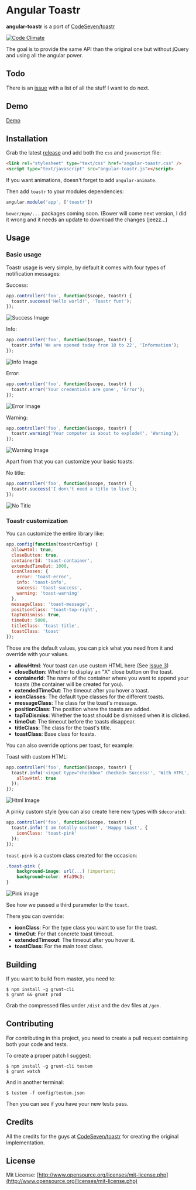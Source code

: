 # Angular Toastr
**angular-toastr** is a port of [CodeSeven/toastr](https://github.com/CodeSeven/toastr)

[![Code Climate](https://codeclimate.com/github/Foxandxss/angular-toastr.png)](https://codeclimate.com/github/Foxandxss/angular-toastr)

The goal is to provide the same API than the original one but without jQuery and using all the angular power.

## Todo

There is an [issue](https://github.com/Foxandxss/angular-toastr/issues/1) with a list of all the stuff I want to do next.

## Demo

[Demo](http://foxandxss.github.io/angular-toastr/)

## Installation

Grab the latest [release](https://github.com/Foxandxss/angular-toastr/releases) and add both the `css` and `javascript` file:

```html
<link rel="stylesheet" type="text/css" href="angular-toastr.css" />
<script type="text/javascript" src="angular-toastr.js"></script>
```

If you want animations, doesn't forget to add `angular-animate`.

Then add `toastr` to your modules dependencies:

```javascript
angular.module('app', ['toastr'])
```

`bower/npm/...` packages coming soon. (Bower will come next version, I did it wrong and it needs an update to download the changes (jeezz...)

## Usage

### Basic usage

Toastr usage is very simple, by default it comes with four types of notification messages:

Success:

```javascript
app.controller('foo', function($scope, toastr) {
  toastr.success('Hello world!', 'Toastr fun!');
});
```

![Success Image](http://i.imgur.com/5LTPLFK.png)

Info:

```javascript
app.controller('foo', function($scope, toastr) {
  toastr.info('We are opened today from 10 to 22', 'Information');
});
```

![Info Image](http://i.imgur.com/GFevMnr.png)

Error:

```javascript
app.controller('foo', function($scope, toastr) {
  toastr.error('Your credentials are gone', 'Error');
});
```

![Error Image](http://i.imgur.com/sXdKsDK.png)

Warning:

```javascript
app.controller('foo', function($scope, toastr) {
  toastr.warning('Your computer is about to explode!', 'Warning');
});
```

![Warning Image](http://i.imgur.com/k4g8vMz.png)

Apart from that you can customize your basic toasts:

No title:

```javascript
app.controller('foo', function($scope, toastr) {
  toastr.success('I don\'t need a title to live');
});
```

![No Title](http://i.imgur.com/GnwWFo4.png)

### Toastr customization

You can customize the entire library like:

```javascript
app.config(function(toastrConfig) {
  allowHtml: true,
  closeButton: true,
  containerId: 'toast-container',
  extendedTimeOut: 1000,
  iconClasses: {
    error: 'toast-error',
    info: 'toast-info',
    success: 'toast-success',
    warning: 'toast-warning'
  },
  messageClass: 'toast-message',
  positionClass: 'toast-top-right',
  tapToDismiss: true,
  timeOut: 5000,
  titleClass: 'toast-title',
  toastClass: 'toast'
});
```

Those are the default values, you can pick what you need from it and override with your values.

* **allowHtml**: Your toast can use custom HTML here (See [Issue 3](https://github.com/Foxandxss/angular-toastr/issues/3))
* **closeButton**: Whether to display an "X" close button on the toast.
* **containerId**: The name of the container where you want to append your toasts (the container will be created for you).
* **extendedTimeOut**: The timeout after you hover a toast.
* **iconClasses**: The default type classes for the different toasts.
* **messageClass**: The class for the toast's message.
* **positionClass**: The position where the toasts are added.
* **tapToDismiss**: Whether the toast should be dismissed when it is clicked.
* **timeOut**: The timeout before the toasts disappear.
* **titleClass**: The class for the toast's title.
* **toastClass**: Base class for toasts.

You can also override options per toast, for example:

Toast with custom HTML:

```javascript
app.controller('foo', function($scope, toastr) {
  toastr.info('<input type="checkbox" checked> Success!', 'With HTML', {
    allowHtml: true
  });
});
```

![Html Image](http://i.imgur.com/mvz6wcW.png)

A pinky custom style (you can also create here new types with `$decorate`):

```javascript
app.controller('foo', function($scope, toastr) {
  toastr.info('I am totally custom!', 'Happy toast', {
    iconClass: 'toast-pink'
  });
});
```

`toast-pink` is a custom class created for the occasion:

```css
.toast-pink {
    background-image: url(...) !important;
    background-color: #fa39c3;
}
```

![Pink image](http://i.imgur.com/jur31Zd.png)

See how we passed a third parameter to the `toast`.

There you can override:

* **iconClass**: For the type class you want to use for the toast.
* **timeOut**: For that concrete toast timeout.
* **extendedTimeout**: The timeout after you hover it.
* **toastClass**: For the main toast class.


## Building

If you want to build from master, you need to:

```
$ npm install -g grunt-cli
$ grunt && grunt prod
```

Grab the compressed files under `/dist` and the dev files at `/gen`.

## Contributing

For contributing in this project, you need to create a pull request containing both your code and tests.

To create a proper patch I suggest:

```
$ npm install -g grunt-cli testem
$ grunt watch
```

And in another terminal:

```
$ testem -f config/testem.json
```

Then you can see if you have your new tests pass.

## Credits

All the credits for the guys at [CodeSeven/toastr](https://github.com/CodeSeven/toastr) for creating the original implementation.

## License

Mit License: [http://www.opensource.org/licenses/mit-license.php](http://www.opensource.org/licenses/mit-license.php)
